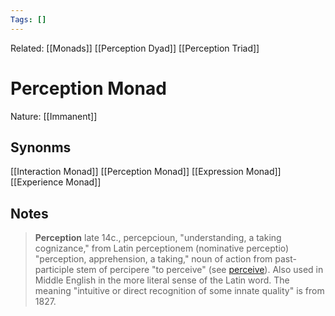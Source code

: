 ```yaml
---
Tags: []
---
```

Related: [[Monads]] [[Perception Dyad]] [[Perception Triad]]
# Perception Monad
Nature: [[Immanent]] 

## Synonms 
[[Interaction Monad]]
[[Perception Monad]]
[[Expression Monad]]
[[Experience Monad]]


## Notes
> **Perception**
> late 14c., percepcioun, "understanding, a taking cognizance," from Latin perceptionem (nominative perceptio) "perception, apprehension, a taking," noun of action from past-participle stem of percipere "to perceive" (see [perceive](https://www.etymonline.com/word/perceive?ref=etymonline_crossreference)). Also used in Middle English in the more literal sense of the Latin word. The meaning "intuitive or direct recognition of some innate quality" is from 1827.